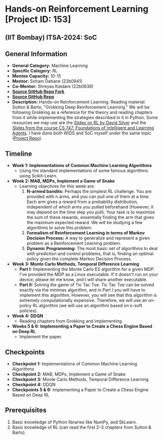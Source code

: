 # Hands-on Reinforcement Learning [Project ID: 153]

## (IIT Bombay) ITSA-2024: SoC

## General Information

- **General Category:** Machine Learning
- **Specific Category:** RL
- **Mentee Capacity:** 10-15
- **Mentor:** Soham Dahane (22b0941)
- **Co-Mentor:** Shreyas Katdare (22b0636)
- [**Source GitHub Repo Fork**](https://github.com/rennaMAhcuS/Hands-on-RL-Source)
- [**Source GitHub Repo**](https://github.com/SohamD1234/HandsOnRL-SOC)
- **Description:**
  Hands-on Reinforcement Learning.
  Reading material: Sutton & Barto, "Grokking Deep Reinforcement Learning."
  We will be following Grokking as a reference for the theory and reading chapters from it while implementing the
  strategies described in it in Python.
  Some resources we may use are the
  [Slides on RL by David Silver](https://www.deepmind.com/learning-resources/introduction-to-reinforcement-learning-with-david-silver)
  and the [Slides from the course CS 747: Foundations of Intelligent and Learning Agents](https://www.cse.iitb.ac.in/~shivaram/teaching/old/cs747-a2022/index.html).
  I have done both WiDS and SoC myself under the same topic
  ([Project Repo](https://github.com/theashwinabraham/WiDS-Training-AI-to-play-games-using-Reinforcement-Learning)).

## Timeline

- **Week 1: Implementations of Common Machine Learning Algorithms**
  - Using the standard implementations of some famous algorithms using Scikit-Learn.
- **Week 2: MAB, MDPs, Implement a Game of Snake**
  - Learning objectives for this week are:
    1. **N-armed bandits:** Perhaps the simplest RL challenge.
       You are provided with n arms, and you can pull one of them at a time.
       Each arm gives a reward from a probability distribution, independent of which arms you pulled beforehand
       (However, it may depend on the time step you pull).
       Your task is to maximize the sum of these rewards, essentially finding the arm that gives the maximum expected reward.
       We will be studying a few
       algorithms to solve this problem.
    2. **Formalism of Reinforcement Learning in terms of Markov Decision Process:** A way to generalize and
       represent a given problem as a Reinforcement Learning problem.
    3. **Dynamic Programming:** The most basic set of algorithms to deal with prediction and control problems, that
       is, finding an optimal policy given the complete Markov Decision Process.
- **Week 3: Monte Carlo Methods, Temporal Difference Learning**
  - **Part I:** Implementing the Monte Carlo ES algorithm for a given MDP.
    I've provided the MDP as a Linux executable.
    If it doesn't run on your device, please let me know, and I will share another executable.
  - **Part II:** Solving the game of Tic Tac Toe.
    Tic Tac Toe can be solved exactly via the minimax algorithm, and in Part I you will have to implement this algorithm.
    However, you will see that this algorithm is extremely computationally expensive.
    Therefore, we will use an on-policy RL algorithm (we will use an algorithm based on ε-soft policies).
- **Week 4: DDQN**
  - Reading chapters from Grokking and implementing.
- **Weeks 5 & 6: Implementing a Paper to Create a Chess Engine Based on Deep RL**
  - Implement the paper.

## Checkpoints

- **Checkpoint 1:** Implementations of Common Machine Learning Algorithms
- **Checkpoint 2:** MAB, MDPs, Implement a Game of Snake
- **Checkpoint 3:** Monte Carlo Methods, Temporal Difference Learning
- **Checkpoint 4:** DDQN
- **Checkpoints 5 & 6:** Implementing a Paper to Create a Chess Engine Based on Deep RL

## Prerequisites

1. Basic knowledge of Python libraries like NumPy, and SkLearn.
2. Basic knowledge of RL (can read the first 2–3 chapters from Sutton & Barto).

<!--
## Statement of Purpose (SOP)

I am very much interested in learning about Reinforcement Learning and Machine Learning (as AI-ML is a field with very
high demand 🙂). I believe working on your project would be a fantastic way for me to advance in this area. I am excited
to learn about the theoretical foundations of reinforcement learning and machine learning and their real-world
applications. I also have a basic knowledge of Python. I have a strong commitment to learning and meeting deadlines. I
am confident that my participation will enhance my Machine Learning and Reinforcement Learning expertise.
-->